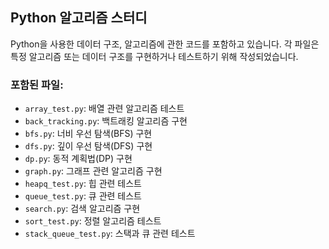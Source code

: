 ## Python 알고리즘 스터디

Python을 사용한 데이터 구조, 알고리즘에 관한 코드를 포함하고 있습니다. 각 파일은 특정 알고리즘 또는 데이터 구조를 구현하거나 테스트하기 위해 작성되었습니다.

### 포함된 파일:
- `array_test.py`: 배열 관련 알고리즘 테스트
- `back_tracking.py`: 백트래킹 알고리즘 구현
- `bfs.py`: 너비 우선 탐색(BFS) 구현
- `dfs.py`: 깊이 우선 탐색(DFS) 구현
- `dp.py`: 동적 계획법(DP) 구현
- `graph.py`: 그래프 관련 알고리즘 구현
- `heapq_test.py`: 힙 관련 테스트
- `queue_test.py`: 큐 관련 테스트
- `search.py`: 검색 알고리즘 구현
- `sort_test.py`: 정렬 알고리즘 테스트
- `stack_queue_test.py`: 스택과 큐 관련 테스트
